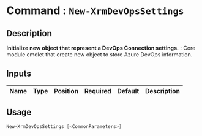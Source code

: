 # Command : `New-XrmDevOpsSettings` 

## Description

**Initialize new object that represent a DevOps Connection settings.** : Core module cmdlet that create new object to store Azure DevOps information.

## Inputs

Name|Type|Position|Required|Default|Description
----|----|--------|--------|-------|-----------


## Usage

```Powershell 
New-XrmDevOpsSettings [<CommonParameters>]
``` 


